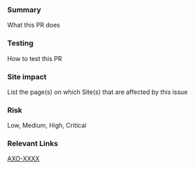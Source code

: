 ### Summary
What this PR does

### Testing
How to test this PR

### Site impact
List the page(s) on which Site(s) that are affected by this issue

### Risk
Low, Medium, High, Critical

### Relevant Links
[AXO-XXXX](https://addventuresengineering.axosoft.com/ViewItem.aspx?type=features&id=XXXX)

